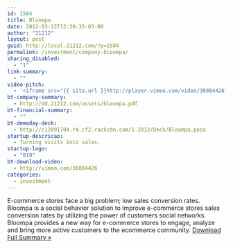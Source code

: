 ```yaml
---
id: 1584
title: Bloompa
date: 2012-03-22T12:30:35-03:00
author: "21212"
layout: post
guid: http://local.21212.com/?p=1584
permalink: /investment/company-bloompa/
sharing_disabled:
  - "1"
link-summary:
  - ""
video-pitch:
  - '<iframe src="{{ site.url }}http://player.vimeo.com/video/38884426?title=0&byline=0&portrait=0" width="620" height="349" frameborder="0" webkitAllowFullScreen mozallowfullscreen allowFullScreen></iframe>'
bt-company-summary:
  - http://dd.21212.com/assets/bloompa.pdf
bt-financial-summary:
  - ""
bt-demoday-deck:
  - http://c12091704.r4.cf2.rackcdn.com/1-2012/Deck/Bloompa.ppsx
startup-descricao:
  - Turning visits into sales.
startup-logo:
  - "819"
bt-download-video:
  - http://vimeo.com/38884426
categories:
  - investment
---
```

E-commerce stores face a big problem; low sales conversion rates. Bloompa is a social behavior solution to improve e-commerce stores sales conversion rates by utilizing the power of customers social networks. Bloompa provides a new way for e-commerce stores to engage, analyze and bring more active customers to the ecommerce community. <a href="http://dd.21212.com/assets/bloompa.pdf" target="_blank">Download Full Summary »</a>